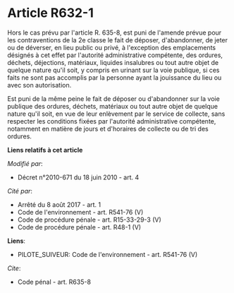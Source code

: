 # Article R632-1

Hors le cas prévu par l'article R. 635-8, est puni de l'amende prévue pour les contraventions de la 2e classe le fait de
déposer, d'abandonner, de jeter ou de déverser, en lieu public ou privé, à l'exception des emplacements désignés à cet effet
par l'autorité administrative compétente, des ordures, déchets, déjections, matériaux, liquides insalubres ou tout autre
objet de quelque nature qu'il soit, y compris en urinant sur la voie publique, si ces faits ne sont pas accomplis par la
personne ayant la jouissance du lieu ou avec son autorisation. 

Est puni de la même peine le fait de déposer ou d'abandonner sur la voie publique des ordures, déchets, matériaux ou tout
autre objet de quelque nature qu'il soit, en vue de leur enlèvement par le service de collecte, sans respecter les conditions
fixées par l'autorité administrative compétente, notamment en matière de jours et d'horaires de collecte ou de tri des
ordures.

**Liens relatifs à cet article**

_Modifié par_:

  - Décret n°2010-671 du 18 juin 2010 - art. 4

_Cité par_:

  - Arrêté du 8 août 2017 - art. 1
  - Code de l'environnement - art. R541-76 (V)
  - Code de procédure pénale - art. R15-33-29-3 (V)
  - Code de procédure pénale - art. R48-1 (V)

**Liens**:

  - PILOTE_SUIVEUR: Code de l'environnement - art. R541-76 (V)

_Cite_:

  - Code pénal - art. R635-8
